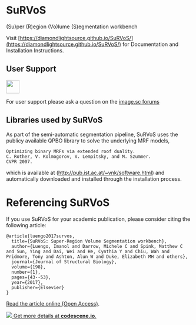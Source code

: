 # SuRVoS
(Su)per (R)egion (Vo)lume (S)egmentation workbench


Visit [https://diamondlightsource.github.io/SuRVoS/](https://diamondlightsource.github.io/SuRVoS/) for Documentation and Installation Instructions.

## User Support

<a href="https://forum.image.sc/"><img src="https://aws1.discourse-cdn.com/business4/uploads/imagej/original/2X/a/a8bb0afa608549b70f9141516502fe7fb4693171.png" height="36"></a>

For user support please ask a question on the [image.sc forums](https://forum.image.sc/)

## Libraries used by SuRVoS

As part of the semi-automatic segmentation pipeline, SuRVoS uses the publicy available QPBO library to solve the underlying MRF models,

    Optimizing binary MRFs via extended roof duality.
    C. Rother, V. Kolmogorov, V. Lempitsky, and M. Szummer.
    CVPR 2007. 

which is available at (http://pub.ist.ac.at/~vnk/software.html) and automatically downloaded and installed through the installation process.


# Referencing SuRVoS

If you use SuRVoS for your academic publication, please consider citing the following article:

    @article{luengo2017survos,
      title={SuRVoS: Super-Region Volume Segmentation workbench},
      author={Luengo, Imanol and Darrow, Michele C and Spink, Matthew C and Sun, Ying and Dai, Wei and He, Cynthia Y and Chiu, Wah and Pridmore, Tony and Ashton, Alun W and Duke, Elizabeth MH and others},
      journal={Journal of Structural Biology},
      volume={198},
      number={1},
      pages={43--53},
      year={2017},
      publisher={Elsevier}
    }

[Read the article online (Open Access)](http://www.sciencedirect.com/science/article/pii/S1047847717300308).

[![](https://codescene.io/projects/3731/status.svg) Get more details at **codescene.io**.](https://codescene.io/projects/3731/jobs/latest-successful/results)


